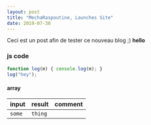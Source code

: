 ```yaml
---
layout: post
title: "MechaRaspoutine, Launches Site"
date: 2019-07-30
---
```


Ceci est un post afin de tester ce nouveau blog ;)
<b>hello</b>
<script>console.log("hey");</script>

 ### js code
 ```javascript
 function log(m) { console.log(m); }
 log("hey");
 ```
#### array

| input       | result      | comment     |
|:------------|:------------|:------------|
| `some` | `thing` |  |
